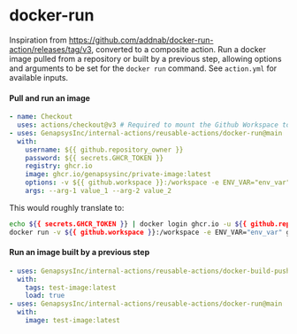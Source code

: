 # docker-run

Inspiration from https://github.com/addnab/docker-run-action/releases/tag/v3, converted to a composite action. Run a docker image pulled from a repository or built by a previous step, allowing options and arguments to be set for the `docker run` command. See `action.yml` for available inputs.

#### Pull and run an image

```yaml
- name: Checkout
  uses: actions/checkout@v3 # Required to mount the Github Workspace to a volume
- uses: GenapsysInc/internal-actions/reusable-actions/docker-run@main
  with:
    username: ${{ github.repository_owner }}
    password: ${{ secrets.GHCR_TOKEN }}
    registry: ghcr.io
    image: ghcr.io/genapsysinc/private-image:latest
    options: -v ${{ github.workspace }}:/workspace -e ENV_VAR="env_var"
    args: --arg-1 value_1 --arg-2 value_2
```

This would roughly translate to:
```bash
echo ${{ secrets.GHCR_TOKEN }} | docker login ghcr.io -u ${{ github.repository_owner }} --password-stdin
docker run -v ${{ github.workspace }}:/workspace -e ENV_VAR="env_var" ghcr.io/genapsysinc/private-image:latest --arg-1 value_1 --arg-2 value_2
```

#### Run an image built by a previous step
```yaml
- uses: GenapsysInc/internal-actions/reusable-actions/docker-build-push@main
  with:
    tags: test-image:latest
    load: true
- uses: GenapsysInc/internal-actions/reusable-actions/docker-run@main
  with:
    image: test-image:latest
```

